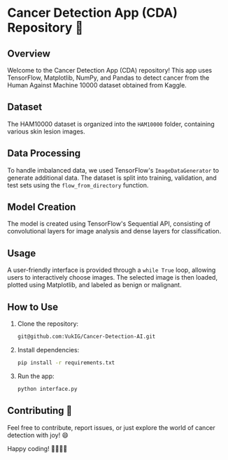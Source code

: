 # Cancer Detection App (CDA) Repository 🚀

## Overview

Welcome to the Cancer Detection App (CDA) repository! This app uses TensorFlow, Matplotlib, NumPy, and Pandas to detect cancer from the Human Against Machine 10000 dataset obtained from Kaggle.

## Dataset

The HAM10000 dataset is organized into the `HAM10000` folder, containing various skin lesion images.

## Data Processing

To handle imbalanced data, we used TensorFlow's `ImageDataGenerator` to generate additional data. The dataset is split into training, validation, and test sets using the `flow_from_directory` function.

## Model Creation

The model is created using TensorFlow's Sequential API, consisting of convolutional layers for image analysis and dense layers for classification.

## Usage

A user-friendly interface is provided through a `while True` loop, allowing users to interactively choose images. The selected image is then loaded, plotted using Matplotlib, and labeled as benign or malignant.

## How to Use

1. Clone the repository:

    ```bash
    git@github.com:VukIG/Cancer-Detection-AI.git
    ```

2. Install dependencies:

    ```bash
    pip install -r requirements.txt
    ```

3. Run the app:

    ```bash
    python interface.py
    ```

## Contributing 🎉

Feel free to contribute, report issues, or just explore the world of cancer detection with joy! 😄

Happy coding! 👩‍💻👨‍💻
